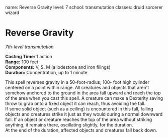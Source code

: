name: Reverse Gravity
level: 7
school: transmutation
classes: druid
         sorcerer
         wizard

# Reverse Gravity 
_7th-level transmutation_ 

**Casting Time:** 1 action    
**Range:** 100 feet    
**Components:** V, S, M (a lodestone and iron filings)    
**Duration:** Concentration, up to 1 minute 

This spell reverses gravity in a 50-foot-radius, 100- foot high cylinder centered on a point within range. All creatures and objects that aren't somehow anchored to the ground in the area fall upward and reach the top of the area when you cast this spell. A creature can make a Dexterity saving throw to grab onto a fixed object it can reach, thus avoiding the fall.    
If some solid object (such as a ceiling) is encountered in this fall, falling objects and creatures strike it just as they would during a normal downward fall. If an object or creature reaches the top of the area without striking anything, it remains there, oscillating slightly, for the duration.    
At the end of the duration, affected objects and creatures fall back down. 